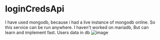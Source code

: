 # loginCredsApi

I have used mongodb, because i had a live instance of mongodb online. So this service can be run anywhere.
I haven't worked on mariadb, But can learn and implement fast.
Users data in db
![image](https://user-images.githubusercontent.com/23428049/143603655-8c2416c0-d497-4a21-b0ad-17435905ac39.png)
